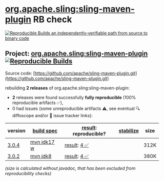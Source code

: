 [org.apache.sling:sling-maven-plugin](https://central.sonatype.com/artifact/org.apache.sling/sling-maven-plugin/versions) RB check
=======

[![Reproducible Builds](https://reproducible-builds.org/images/logos/rb.svg) an independently-verifiable path from source to binary code](https://reproducible-builds.org/)

## Project: [org.apache.sling:sling-maven-plugin](https://central.sonatype.com/artifact/org.apache.sling/sling-maven-plugin/versions) [![Reproducible Builds](https://img.shields.io/endpoint?url=https://raw.githubusercontent.com/jvm-repo-rebuild/reproducible-central/master/content/org/apache/sling/sling-maven-plugin/badge.json)](https://github.com/jvm-repo-rebuild/reproducible-central/blob/master/content/org/apache/sling/sling-maven-plugin/README.md)

Source code: [https://github.com/apache/sling-maven-plugin.git](https://github.com/apache/sling-maven-plugin.git)

rebuilding **2 releases** of org.apache.sling:sling-maven-plugin:
- **2** releases were found successfully **fully reproducible** (100% reproducible artifacts :white_check_mark:),
- 0 had issues (some unreproducible artifacts :warning:, see eventual :mag: diffoscope and/or :memo: issue tracker links):

| version | [build spec](/BUILDSPEC.md) | [result](https://reproducible-builds.org/docs/jvm/): reproducible? | [stabilize](https://github.com/google/oss-rebuild/blob/main/cmd/stabilize/README.md) | size |
| -- | --------- | ------ | ------ | -- |
| [3.0.4](https://central.sonatype.com/artifact/org.apache.sling/sling-maven-plugin/3.0.4/pom) | [mvn jdk17 w](sling-maven-plugin-3.0.4.buildspec) | [result](sling-maven-plugin-3.0.4.buildinfo): [4 :white_check_mark: ](sling-maven-plugin-3.0.4.buildcompare) | | 312K |
| [3.0.2](https://central.sonatype.com/artifact/org.apache.sling/sling-maven-plugin/3.0.2/pom) | [mvn jdk8](sling-maven-plugin-3.0.2.buildspec) | [result](sling-maven-plugin-3.0.2.buildinfo): [4 :white_check_mark: ](sling-maven-plugin-3.0.2.buildcompare) | | 380K |

<i>(size is calculated without javadoc, that has been excluded from reproducibility checks)</i>
